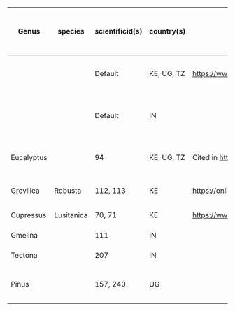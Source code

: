 | Genus      | species    | scientificid(s) | country(s) | Reference                                                                                                                                       | Lead Author | Year | Primary reference checked (by whom) | Notes                                                                                                                                                                                                                                                                                | Allometric Equation                                                 |
|------------|------------|-----------------|------------|-------------------------------------------------------------------------------------------------------------------------------------------------|-------------|------|-------------------------------------|--------------------------------------------------------------------------------------------------------------------------------------------------------------------------------------------------------------------------------------------------------------------------------------|---------------------------------------------------------------------|
|            |            | Default         | KE, UG, TZ | https://www.researchgate.net/publication/256295820_Allometric_equations_for_estimating_biomass_in_agricultural_landscapes_I_Aboveground_biomass | Kuyah       | 2012 | Y (Steve)                           | Equation list is a bit confusing but p. 220 para. 1 clearly states the equation we use. This was not the result of a literature search to find a general equation for East Africa, rather something we found when looking for other things, that was better than what we were using. | 0.091 * np.power(X, 2.472)                                          |
|            |            | Default         | IN         |                                                                                                                                                 |             |      | N                                   |                                                                                                                                                                                                                                                                                      | np.exp(-2.289 + 2.649 * np.log(X) - 0.021 * np.power(np.log(X), 2)) |
| Eucalyptus |            | 94              | KE, UG, TZ | Cited in https://ecologicalprocesses.springeropen.com/articles/10.1186/s13717-018-0152-6/tables/2                                               | Kuyah       | 2013 | N                                   | Original reference https://www.sciencedirect.com/science/article/abs/pii/S0961953413000615 is paywalled, need to buy and confirm. Not the result of an exhaustive lit. review, but more appropriate than previous E. Africa Euc. equ'n.                                              | 0.085 * np.power(X, 2.471)                                          |
| Grevillea  | Robusta    | 112, 113        | KE         | https://onlinelibrary.wiley.com/doi/pdf/10.1155/2018/6495271                                                                                    | Owate       | 2018 | Y (Steve)                           | Selection of this equation was the result of a literature review for this species.                                                                                                                                                                                                   | 0.248 * np.power(X, 2) + 6.243 * X - 15.45                          |
| Cupressus  | Lusitanica | 70, 71          | KE         | https://www.tandfonline.com/doi/abs/10.2989/20702620.2013.805511                                                                                | Berhe       | 2013 | Y (Steve)                           | Paywalled, Steve purchased a copy. Selection of this equation was the result of a literature review for this species.                                                                                                                                                                | np.exp(-2.0372 + 2.3309*np.log(X))                                  |
| Gmelina    |            | 111             | IN         |                                                                                                                                                 |             |      | N                                   |                                                                                                                                                                                                                                                                                      | 0.153 * np.power(X, 2.217)                                          |
| Tectona    |            | 207             | IN         |                                                                                                                                                 |             |      | N                                   |                                                                                                                                                                                                                                                                                      | 0.153 * np.power(X, 2.382)                                          |
| Pinus      |            | 157, 240        | UG         |                                                                                                                                                 |             |      | N                                   |                                                                                                                                                                                                                                                                                      | 0.887 + (10486 * np.power(X, 2.84) / (np.power(X, 2.84) + 376907))  |
